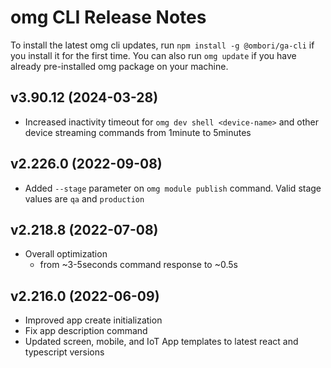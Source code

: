 # omg CLI Release Notes
To install the latest omg cli updates, run `npm install -g @ombori/ga-cli` if you install it for the first time. You can also run `omg update` if you have already pre-installed omg package on your machine. 

## v3.90.12 (2024-03-28)
- Increased inactivity timeout for `omg dev shell <device-name>` and other device streaming commands from 1minute to 5minutes


## v2.226.0 (2022-09-08)
- Added `--stage` parameter on `omg module publish` command. Valid stage values are `qa` and `production`

## v2.218.8 (2022-07-08)
- Overall optimization
  - from ~3-5seconds command response to ~0.5s

## v2.216.0 (2022-06-09)
- Improved app create initialization
- Fix app description command
- Updated screen, mobile, and IoT App templates to latest react and typescript versions
